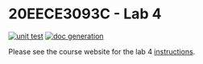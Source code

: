 # 20EECE3093C - Lab 4

[![unit test](https://github.com/asteph03/TODO-2/actions/workflows/ci-pytest.yaml/badge.svg?event=push)](https://github.com/asteph03/TODO-2/actions/workflows/ci-pytest.yaml)
[![doc generation](https://github.com/asteph03/TODO-4/actions/workflows/ci-sphinx.yaml/badge.svg?event=push)](https://github.com/asteph03/TODO-4/actions/workflows/ci-sphinx.yaml)

Please see the course website for the lab 4 [instructions](https://20eece3093c-24ss.github.io/graded_artifacts/lab_assignments/lab_4.html).
